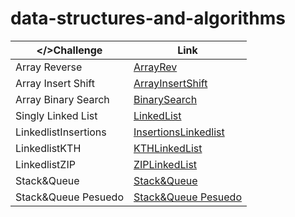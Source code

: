 # data-structures-and-algorithms

| </>Challenge      | Link |
| ----------- | ----------- |
| Array Reverse      | [ArrayRev](https://github.com/hamadbd/data-structures-and-algorithms/tree/main/array-reverse)       |
| Array Insert Shift | [ArrayInsertShift](https://github.com/hamadbd/data-structures-and-algorithms/tree/main/arrayInsertShift)|
| Array Binary Search | [BinarySearch](https://github.com/hamadbd/data-structures-and-algorithms/tree/main/binarySearch)|
| Singly Linked List | [LinkedList](https://github.com/hamadbd/data-structures-and-algorithms/tree/main/LinkedList)|
| LinkedlistInsertions | [InsertionsLinkedlist](https://github.com/hamadbd/data-structures-and-algorithms/blob/main/LinkedListInsertions)|
| LinkedlistKTH | [KTHLinkedList](https://github.com/hamadbd/data-structures-and-algorithms/tree/main/LinkedListKTH)|
| LinkedlistZIP | [ZIPLinkedList](https://github.com/hamadbd/data-structures-and-algorithms/tree/main/LinkedListZIP)|
| Stack&Queue | [Stack&Queue](https://github.com/hamadbd/data-structures-and-algorithms/tree/main/Stack%26Queue)|
| Stack&Queue Pesuedo | [Stack&Queue Pesuedo](https://github.com/hamadbd/data-structures-and-algorithms/tree/main/Stack%26QueuePesuedo)|
